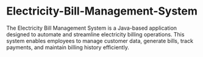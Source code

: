 # Electricity-Bill-Management-System
The Electricity Bill Management System is a Java-based application designed to automate and streamline electricity billing operations. This system enables employees to manage customer data, generate bills, track payments, and maintain billing history efficiently.
